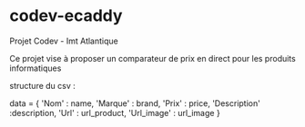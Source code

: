 # codev-ecaddy
Projet Codev - Imt Atlantique

Ce projet vise à proposer un comparateur de prix en direct pour les produits informatiques

structure du csv : 

data = {
    'Nom' : name,
    'Marque' : brand,
    'Prix' : price,
    'Description' :description,
    'Url' : url_product,
    'Url_image' : url_image
}
